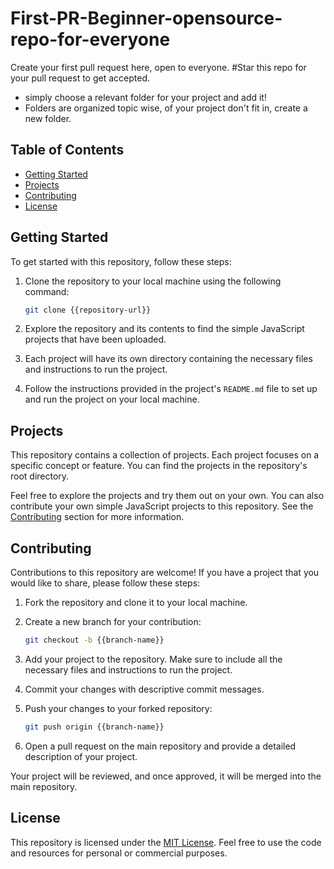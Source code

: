 # First-PR-Beginner-opensource-repo-for-everyone
Create your first  pull request here, open to everyone. 
#Star this repo for your pull request to get accepted.
- simply choose a relevant folder for your project and add it!
- Folders are organized topic wise, of your project don't fit in, create a new folder.


## Table of Contents

- [Getting Started](#getting-started)
- [Projects](#projects)
- [Contributing](#contributing)
- [License](#license)

## Getting Started

To get started with this repository, follow these steps:

1. Clone the repository to your local machine using the following command:

   ```bash
   git clone {{repository-url}}
   ```

2. Explore the repository and its contents to find the simple JavaScript projects that have been uploaded.

3. Each project will have its own directory containing the necessary files and instructions to run the project.

4. Follow the instructions provided in the project's `README.md` file to set up and run the project on your local machine.

## Projects

This repository contains a collection of  projects. Each project focuses on a specific concept or feature. You can find the projects in the repository's root directory.

Feel free to explore the projects and try them out on your own. You can also contribute your own simple JavaScript projects to this repository. See the [Contributing](#contributing) section for more information.

## Contributing

Contributions to this repository are welcome! If you have a  project that you would like to share, please follow these steps:

1. Fork the repository and clone it to your local machine.

2. Create a new branch for your contribution:

   ```bash
   git checkout -b {{branch-name}}
   ```

3. Add your project to the repository. Make sure to include all the necessary files and instructions to run the project.

4. Commit your changes with descriptive commit messages.

5. Push your changes to your forked repository:

   ```bash
   git push origin {{branch-name}}
   ```

6. Open a pull request on the main repository and provide a detailed description of your project.

Your project will be reviewed, and once approved, it will be merged into the main repository.

## License

This repository is licensed under the [MIT License](LICENSE). Feel free to use the code and resources for personal or commercial purposes.

